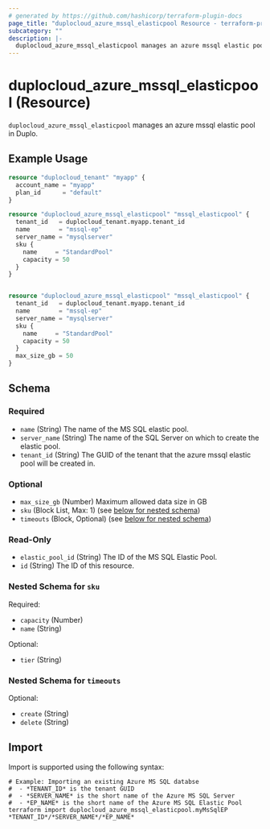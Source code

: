```yaml
---
# generated by https://github.com/hashicorp/terraform-plugin-docs
page_title: "duplocloud_azure_mssql_elasticpool Resource - terraform-provider-duplocloud"
subcategory: ""
description: |-
  duplocloud_azure_mssql_elasticpool manages an azure mssql elastic pool in Duplo.
---
```


# duplocloud_azure_mssql_elasticpool (Resource)

`duplocloud_azure_mssql_elasticpool` manages an azure mssql elastic pool in Duplo.

## Example Usage

```terraform
resource "duplocloud_tenant" "myapp" {
  account_name = "myapp"
  plan_id      = "default"
}

resource "duplocloud_azure_mssql_elasticpool" "mssql_elasticpool" {
  tenant_id   = duplocloud_tenant.myapp.tenant_id
  name        = "mssql-ep"
  server_name = "mysqlserver"
  sku {
    name     = "StandardPool"
    capacity = 50
  }
}


resource "duplocloud_azure_mssql_elasticpool" "mssql_elasticpool" {
  tenant_id   = duplocloud_tenant.myapp.tenant_id
  name        = "mssql-ep"
  server_name = "mysqlserver"
  sku {
    name     = "StandardPool"
    capacity = 50
  }
  max_size_gb = 50
}
```

<!-- schema generated by tfplugindocs -->
## Schema

### Required

- `name` (String) The name of the MS SQL elastic pool.
- `server_name` (String) The name of the SQL Server on which to create the elastic pool.
- `tenant_id` (String) The GUID of the tenant that the azure mssql elastic pool will be created in.

### Optional

- `max_size_gb` (Number) Maximum allowed data size in GB
- `sku` (Block List, Max: 1) (see [below for nested schema](#nestedblock--sku))
- `timeouts` (Block, Optional) (see [below for nested schema](#nestedblock--timeouts))

### Read-Only

- `elastic_pool_id` (String) The ID of the MS SQL Elastic Pool.
- `id` (String) The ID of this resource.

<a id="nestedblock--sku"></a>
### Nested Schema for `sku`

Required:

- `capacity` (Number)
- `name` (String)

Optional:

- `tier` (String)


<a id="nestedblock--timeouts"></a>
### Nested Schema for `timeouts`

Optional:

- `create` (String)
- `delete` (String)

## Import

Import is supported using the following syntax:

```shell
# Example: Importing an existing Azure MS SQL databse
#  - *TENANT_ID* is the tenant GUID
#  - *SERVER_NAME* is the short name of the Azure MS SQL Server
#  - *EP_NAME* is the short name of the Azure MS SQL Elastic Pool
terraform import duplocloud_azure_mssql_elasticpool.myMsSqlEP *TENANT_ID*/*SERVER_NAME*/*EP_NAME*
```

